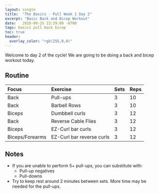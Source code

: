 ```yaml
---
layout: single
title:  "The Basics - Pull Week 1 Day 2"
excerpt: "Basic Back and Bicep Workout"
date:   2018-09-25 23:39:00 -0700
tags: basics pull back bicep
toc: true
header:
  overlay_color: "rgb(255,0,0)"
---
```

Welcome to day 2 of the cycle!
We are going to be doing a back and bicep workout today.

## Routine

| Focus | Exercise | Sets | Reps |
|:-|:-|:-|:-|
|Back|Pull-ups|3|10|
|Back|Barbell Rows|3|10|
|Biceps|Dumbbell curls|3|12|
|Back|Reverse Cable Flies|3|12|
|Biceps|EZ-Curl bar curls|3|12|
|Biceps/Forearms|EZ-Curl bar reverse curls|3|12|

## Notes

- If you are unable to perform 5+ pull-ups, you can substitute with:
  - Pull-up negatives
  - Pull-downs
- Try to keep rest around 2 minutes between sets. More time may be needed for the pull-ups.
